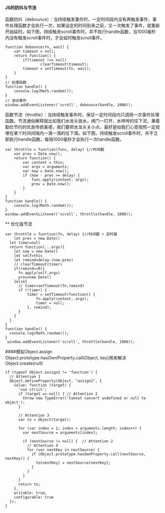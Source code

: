 #### JS的防抖与节流  
函数防抖（debounce）：当持续触发事件时，一定时间段内没有再触发事件，事件处理函数才会执行一次，如果设定的时间到来之前，又一次触发了事件，就重新开始延时。如下图，持续触发scroll事件时，并不执行handle函数，当1000毫秒内没有触发scroll事件时，才会延时触发scroll事件。  
```
function debounce(fn, wait) {
    var timeout = null;
    return function() {
        if(timeout !== null) 
                clearTimeout(timeout);
        timeout = setTimeout(fn, wait);
    }
}
// 处理函数
function handle() {
    console.log(Math.random()); 
}
// 滚动事件
window.addEventListener('scroll', debounce(handle, 1000));
```  
函数节流（throttle）：当持续触发事件时，保证一定时间段内只调用一次事件处理函数。节流通俗解释就比如我们水龙头放水，阀门一打开，水哗哗的往下流，秉着勤俭节约的优良传统美德，我们要把水龙头关小点，最好是如我们心意按照一定规律在某个时间间隔内一滴一滴的往下滴。如下图，持续触发scroll事件时，并不立即执行handle函数，每隔1000毫秒才会执行一次handle函数。
```  
var throttle = function(func, delay) {//时间戳
    var prev = Date.now();
    return function() {
        var context = this;
        var args = arguments;
        var now = Date.now();
        if (now - prev >= delay) {
            func.apply(context, args);
            prev = Date.now();
        }
    }
}
function handle() {
    console.log(Math.random());
}
window.addEventListener('scroll', throttle(handle, 1000));  
```
** 优化版节流  
```
var throttle = function(fn, delay) {//时间戳 + 定时器
    let prev = new Date()
  let timer=null
  return function(...args){
    let now = new Date()
    let self=this
    let remind=delay-(now-prev)
    // clearTimeout(timer)
    if(remind<=0){
      fn.apply(self,args)
      prev=new Date()
    }else{
      // timer=setTimeout(fn,remind)
      if (!timer) {
          timer = setTimeout(function() {
              fn.apply(context, args);
              timer = null;
          }, remind);
      }
    }
  }
}
function handle() {
  console.log(Math.random());
}
 window.addEventListener('scroll', throttle(handle, 1000));
```
####模拟Object.assign  
Object.prototype.hasOwnProperty.call(Object, key)用来解决Object.create(null)
```
if (typeof Object.assign2 != 'function') {
  // Attention 1
  Object.defineProperty(Object, "assign2", {
    value: function (target) {
      'use strict';
      if (target == null) { // Attention 2
        throw new TypeError('Cannot convert undefined or null to object');
      }

      // Attention 3
      var to = Object(target);
        
      for (var index = 1; index < arguments.length; index++) {
        var nextSource = arguments[index];

        if (nextSource != null) {  // Attention 2
          // Attention 4
          for (var nextKey in nextSource) {
            if (Object.prototype.hasOwnProperty.call(nextSource, nextKey)) {
              to[nextKey] = nextSource[nextKey];
            }
          }
        }
      }
      return to;
    },
    writable: true,
    configurable: true
  });
}
```